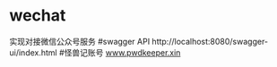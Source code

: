 # wechat
实现对接微信公众号服务
#swagger API
http://localhost:8080/swagger-ui/index.html
#怪兽记账号
www.pwdkeeper.xin